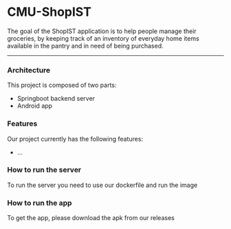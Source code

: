 # CMU-ShopIST

The goal of the ShopIST application is to help people manage their groceries, by keeping track of an inventory of everyday home items available in the pantry and in need of being purchased.

---

### Architecture

This project is composed of two parts:

- Springboot backend server
- Android app 


### Features

Our project currently has the following features:

- ...


### How to run the server

To run the server you need to use our dockerfile and run the image


### How to run the app

To get the app, please download the apk from our releases